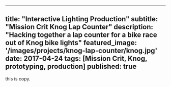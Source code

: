 
---
title: "Interactive Lighting Production"
subtitle: "Mission Crit Knog Lap Counter"
description: "Hacking together a lap counter for a bike race out of Knog bike lights"
featured_image: '/images/projects/knog-lap-counter/knog.jpg'
date: 2017-04-24
tags: [Mission Crit, Knog, prototyping, production]
published: true
---

this is copy.



